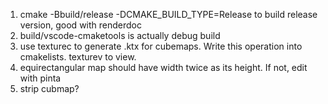 1. cmake -Bbuild/release -DCMAKE_BUILD_TYPE=Release to build release version, good with renderdoc
2. build/vscode-cmaketools is actually debug build
3. use texturec to generate .ktx for cubemaps. Write this operation into cmakelists. texturev to view.
4. equirectangular map should have width twice as its height. If not, edit with pinta
5. strip cubmap?

